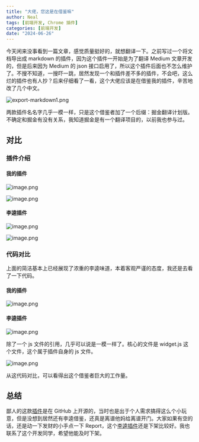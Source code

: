 ```yaml
---
title: "大佬，您这是在借鉴嘛"
author: Neal
tags: [前端开发, Chrome 插件]
categories: [前端开发]
date: "2024-06-26" 
---
```


今天闲来没事看到一篇文章，感觉质量挺好的，就想翻译一下。之前写过一个将文档导出成 markdown 的插件，因为这个插件一开始是为了翻译 Medium 文章开发的，但是后来因为 Medium 的 json 接口启用了，所以这个插件后面也不怎么维护了。不搜不知道，一搜吓一跳，居然发现一个和插件差不多的插件，不会吧，这么烂的插件也有人抄？后来仔细看了一看，这个大佬应该是在借鉴我的插件，辛苦地改了几个中文。

![export-markdown1.png](https://s2.loli.net/2024/06/27/UFshrZmgiaCtRPb.png)

两款插件名名字几乎一模一样，只是这个借鉴者加了一个后缀：掘金翻译计划版。不确定和掘金有没有关系，我知道掘金是有一个翻译项目的，以前我也参与过。

## 对比

### 插件介绍

#### 我的插件

![image.png](https://s2.loli.net/2024/06/27/NiF2Wmut8VcIoQL.png)

![image.png](https://s2.loli.net/2024/06/27/YkpfmW3UrxcsGFP.png)

#### 李逵插件

![image.png](https://s2.loli.net/2024/06/27/zwrQXv1eHiDOmox.png)

![image.png](https://s2.loli.net/2024/06/27/5W9kGABKdOEcxiY.png)

### 代码对比

上面的简洁基本上已经展现了浓重的李逵味道，本着客观严谨的态度，我还是去看了一下代码。

#### 我的插件

![image.png](https://s2.loli.net/2024/06/27/6DE4ZUfvYnMrkpV.png)

#### 李逵插件

![image.png](https://s2.loli.net/2024/06/27/Ok9YVIlLcMg3Rty.png)

除了一个 js 文件的引用，几乎可以说是一模一样了。核心的文件是 widget.js 这个文件，这个属于插件自身的 js 文件。

![image.png](https://s2.loli.net/2024/06/27/hoHp1TNFe7kbx8Y.png)

从这代码对比，可以看得出这个借鉴者巨大的工作量。

## 总结

鄙人的这款[插件](https://github.com/madneal/export-to-markdown)是在 GitHub 上开源的，当时也是出于个人需求搞得这么个小玩意，但是没想到居然还有李逵借鉴，还真是离谱他妈给离谱开门。大家如果有空的话，还是动一下发财的小手点一下 Report，这个[李逵插件](https://chromewebstore.google.com/detail/olfhadgfelbdikjlnejcfjeockobpijm?hl=zh-CN&utm_source=ext_sidebar)还是下架比较好。我也联系了这个开发同学，希望他能及时下架。




